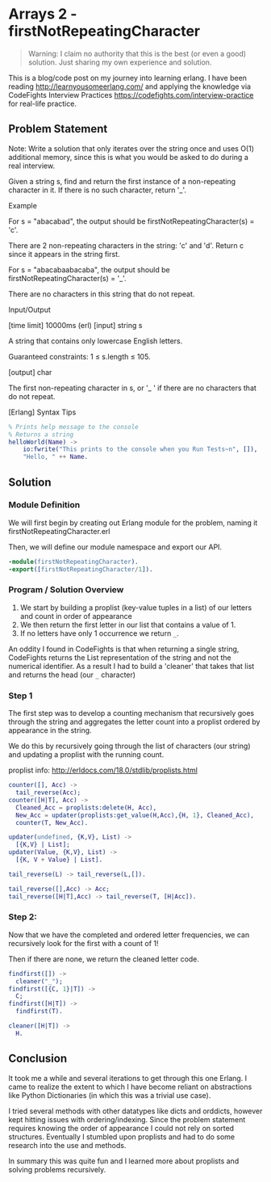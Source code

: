 # Arrays 2 - firstNotRepeatingCharacter

> Warning: I claim no authority that this is the best (or even a good) solution. Just sharing my own experience and solution.

This is a blog/code post on my journey into learning erlang. I have been reading http://learnyousomeerlang.com/ and applying the knowledge via CodeFights Interview Practices https://codefights.com/interview-practice for real-life practice.

## Problem Statement

Note: Write a solution that only iterates over the string once and uses O(1) additional memory, since this is what you would be asked to do during a real interview.

Given a string s, find and return the first instance of a non-repeating character in it. If there is no such character, return '_'.

Example

For s = "abacabad", the output should be
firstNotRepeatingCharacter(s) = 'c'.

There are 2 non-repeating characters in the string: 'c' and 'd'. Return c since it appears in the string first.

For s = "abacabaabacaba", the output should be
firstNotRepeatingCharacter(s) = '_'.

There are no characters in this string that do not repeat.

Input/Output

[time limit] 10000ms (erl)
[input] string s

A string that contains only lowercase English letters.

Guaranteed constraints:
1 ≤ s.length ≤ 105.

[output] char

The first non-repeating character in s, or '_ ' if there are no characters that do not repeat.

[Erlang] Syntax Tips
```erlang
% Prints help message to the console
% Returns a string
helloWorld(Name) ->
    io:fwrite("This prints to the console when you Run Tests~n", []),
    "Hello, " ++ Name.
```


## Solution

### Module Definition

We will first begin by creating out Erlang module for the problem, naming it firstNotRepeatingCharacter.erl

Then, we will define our module namespace and export our API.

```Erlang
-module(firstNotRepeatingCharacter).
-export([firstNotRepeatingCharacter/1]).
```

### Program / Solution Overview

1. We start by building a proplist (key-value tuples in a list) of our letters and count in order of appearance
2. We then return the first letter in our list that contains a value of 1.
3. If no letters have only 1 occurrence we return `_`.

An oddity I found in CodeFights is that when returning a single string, CodeFights returns the List representation of the string and not the numerical identifier. As a result I had to build a 'cleaner' that takes that list and returns the head (our `_` character)

### Step 1

The first step was to develop a counting mechanism that recursively goes through the string and aggregates the letter count into a proplist ordered by appearance in the string.

We do this by recursively going through the list of characters (our string) and updating a proplist with the running count.

proplist info: http://erldocs.com/18.0/stdlib/proplists.html

```erlang
counter([], Acc) ->
  tail_reverse(Acc);
counter([H|T], Acc) ->
  Cleaned_Acc = proplists:delete(H, Acc),
  New_Acc = updater(proplists:get_value(H,Acc),{H, 1}, Cleaned_Acc),
  counter(T, New_Acc).

updater(undefined, {K,V}, List) ->
  [{K,V} | List];
updater(Value, {K,V}, List) ->
  [{K, V + Value} | List].

tail_reverse(L) -> tail_reverse(L,[]).

tail_reverse([],Acc) -> Acc;
tail_reverse([H|T],Acc) -> tail_reverse(T, [H|Acc]).
```

### Step 2:
Now that we have the completed and ordered letter frequencies, we can recursively look for the first with a count of 1!

Then if there are none, we return the cleaned letter code.

```erlang
findfirst([]) ->
  cleaner("_");
findfirst([{C, 1}|T]) ->
  C;
findfirst([H|T]) ->
  findfirst(T).

cleaner([H|T]) ->
  H.
```

## Conclusion

It took me a while and several iterations to get through this one Erlang. I came to realize the extent to which I have become reliant on abstractions like Python Dictionaries (in which this was a trivial use case).

I tried several methods with other datatypes like dicts and orddicts, however kept hitting issues with ordering/indexing. Since the problem statement requires knowing the order of appearance I could not rely on sorted structures. Eventually I stumbled upon proplists and had to do some research into the use and methods.

In summary this was quite fun and I learned more about proplists and solving problems recursively.
